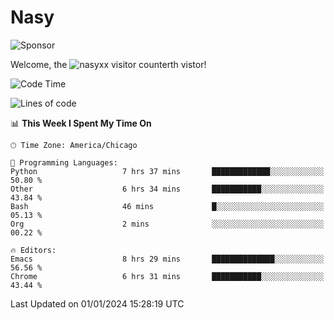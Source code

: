 # Nasy

<!--
<p align="center">
<img height="200" src="https://github-readme-stats.vercel.app/api?username=nasyxx&count_private=true&show_icons=true&theme=dracula&include_all_commits=true"/>
<img height="200" src="https://github-readme-stats.vercel.app/api/top-langs/?username=nasyxx&theme=dracula&hide=html,jupyter+notebook&count_private=true&show_icons=true"/>
</p>

  
----------------
-->

![Sponsor](https://img.shields.io/static/v1.svg?label=Sponsor&message=%E2%9D%A4&logo=GitHub&style=flat&color=pink)
 
Welcome, the ![nasyxx visitor counter](https://count.getloli.com/get/@nasyxx?theme=rule34)th vistor!
 
<!--START_SECTION:waka-->
![Code Time](http://img.shields.io/badge/Code%20Time-4%2C179%20hrs%2031%20mins-blue)

![Lines of code](https://img.shields.io/badge/From%20Hello%20World%20I%27ve%20Written-6.3%20million%20lines%20of%20code-blue)

📊 **This Week I Spent My Time On** 

```text
🕑︎ Time Zone: America/Chicago

💬 Programming Languages: 
Python                   7 hrs 37 mins       █████████████░░░░░░░░░░░░   50.80 % 
Other                    6 hrs 34 mins       ███████████░░░░░░░░░░░░░░   43.84 % 
Bash                     46 mins             █░░░░░░░░░░░░░░░░░░░░░░░░   05.13 % 
Org                      2 mins              ░░░░░░░░░░░░░░░░░░░░░░░░░   00.22 % 

🔥 Editors: 
Emacs                    8 hrs 29 mins       ██████████████░░░░░░░░░░░   56.56 % 
Chrome                   6 hrs 31 mins       ███████████░░░░░░░░░░░░░░   43.44 % 
```


 Last Updated on 01/01/2024 15:28:19 UTC
<!--END_SECTION:waka-->

<!-- ![visitors](https://visitor-badge.laobi.icu/badge?page_id=nasyxx.nasyxx) -->
